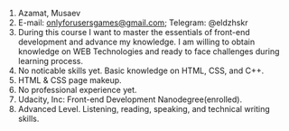 1. Azamat, Musaev
2. E-mail: onlyforusersgames@gmail.com; Telegram: @eldzhskr
3. During this course I want to master the essentials of front-end development and advance my knowledge.
   I am willing to obtain knowledge on WEB Technologies and ready to face challenges during learning process.
4. No noticable skills yet. Basic knowledge on HTML, CSS, and C++.
5. HTML & CSS page makeup.
6. No professional experience yet.
7. Udacity, Inc: Front-end Development Nanodegree(enrolled).
8. Advanced Level. Listening, reading, speaking, and technical writing skills.
